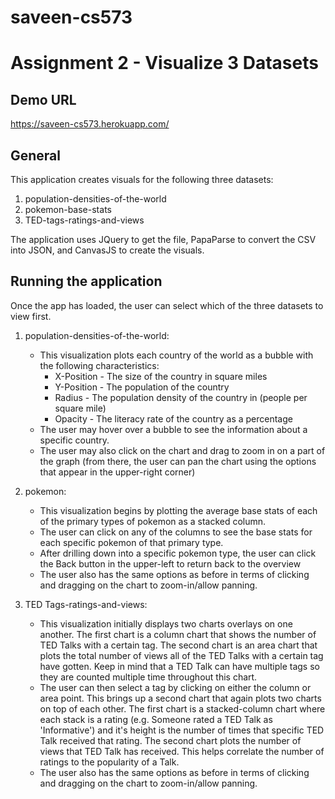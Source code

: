 # saveen-cs573
# Assignment 2 - Visualize 3 Datasets

## Demo URL

https://saveen-cs573.herokuapp.com/

## General

This application creates visuals for the following three datasets:

  1. population-densities-of-the-world
  2. pokemon-base-stats
  3. TED-tags-ratings-and-views

The application uses JQuery to get the file, PapaParse to convert the CSV into JSON, and
CanvasJS to create the visuals.

## Running the application

Once the app has loaded, the user can select which of the three datasets to view first.

 1. population-densities-of-the-world:
    * This visualization plots each country of the world as a bubble with the following  characteristics:
      * X-Position - The size of the country in square miles
      * Y-Position - The population of the country
      * Radius - The population density of the country in (people per square mile)
      * Opacity - The literacy rate of the country as a percentage
    * The user may hover over a bubble to see the information about a specific country.
    * The user may also click on the chart and drag to zoom in on a part of the graph (from there, the user can pan the chart using the options that appear in the upper-right corner)
  
 2. pokemon:
    * This visualization begins by plotting the average base stats of each of the primary types of pokemon as a stacked column.
    * The user can click on any of the columns to see the base stats for each specific pokemon of that primary type.
    * After drilling down into a specific pokemon type, the user can click the Back button in the upper-left to return back to the overview
    * The user also has the same options as before in terms of clicking and dragging on the chart to zoom-in/allow panning.
    
 3. TED Tags-ratings-and-views:
    * This visualization initially displays two charts overlays on one another. The first chart is a column chart that shows the number of TED Talks with a certain tag. The second chart is an area chart that plots the total number of views all of the TED Talks with a certain tag have gotten. Keep in mind that a TED Talk can have multiple tags so they are counted multiple time throughout this chart.
    * The user can then select a tag by clicking on either the column or area point. This brings up a second chart that again plots two charts on top of each other. The first chart is a stacked-column chart where each stack is a rating (e.g. Someone rated a TED Talk as 'Informative') and it's height is the number of times that specific TED Talk received that rating. The second chart plots the number of views that TED Talk has received. This helps correlate the number of ratings to the popularity of a Talk.
    * The user also has the same options as before in terms of clicking and dragging on the chart to zoom-in/allow panning.

